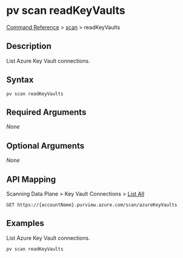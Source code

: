 # pv scan readKeyVaults
[Command Reference](../../../README.md#command-reference) > [scan](./main.md) > readKeyVaults

## Description
List Azure Key Vault connections.

## Syntax
```
pv scan readKeyVaults
```

## Required Arguments
*None*

## Optional Arguments
*None*

## API Mapping
Scanning Data Plane > Key Vault Connections > [List All](https://docs.microsoft.com/en-us/rest/api/purview/scanningdataplane/key-vault-connections/list-all)
```
GET https://{accountName}.purview.azure.com/scan/azureKeyVaults
```

## Examples
List Azure Key Vault connections.
```powershell
pv scan readKeyVaults
```
